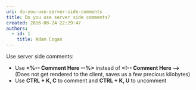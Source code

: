 ```yaml
---
uri: do-you-use-server-side-comments
title: Do you use server side comments?
created: 2016-08-24 22:29:47
authors:
  - id: 1
    title: Adam Cogan
---
```





<span class='intro'> <p>​Use server side comments&#58;<br></p><ul><li>Use <b>&lt;%-- Comment Here --%&gt;</b> instead of <b>&lt;!-- Comment Here --&gt;</b> (Does not get rendered to the client, saves us a few precious kilobytes)</li><li>Use <b>CTRL + K, C</b> to comment and <b>CTRL + K, U</b> to uncomment​<br></li></ul> </span>





